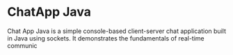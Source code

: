 <h1>ChatApp Java</h1>
<p>
  Chat App Java is a simple console-based client-server chat application built in Java using sockets. It demonstrates the fundamentals of real-time communic
</p> 
